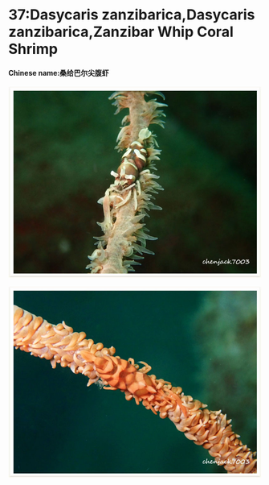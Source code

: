 # 37:Dasycaris zanzibarica,Dasycaris zanzibarica,Zanzibar Whip Coral Shrimp

#### Chinese name:桑给巴尔尖腹虾

![](../../.gitbook/assets/dasycaris-zanzibarica.jpg)

![](../../.gitbook/assets/dasycaris-zanzibarica2.jpg)


